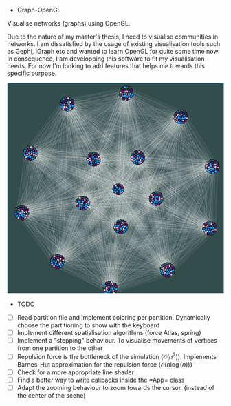 * Graph-OpenGL

Visualise networks (graphs) using OpenGL.

Due to the nature of my master's thesis, I need to visualise communities in networks. I am dissatisfied by the usage of
existing visualisation tools such as Gephi, iGraph etc and wanted to learn OpenGL for quite some time now.
In consequence, I am developping this software to fit my visualisation needs.
For now I'm looking to add features that helps me towards this specific purpose.

  ![Example.jpg](./img/visualisation.png)

* TODO 
- [ ] Read partition file and implement coloring per partition. Dynamically choose the partitioning to show with the keyboard
- [ ] Implement different spatialisation algorithms (force Atlas, spring)
- [ ] Implement a "stepping" behaviour. To visualise movements of vertices from one partition to the other
- [ ] Repulsion force is the bottleneck of the simulation ($\mathcal{O}(n^2)$). Implements Barnes-Hut approximation for the repulsion force ($\mathcal{O}(n\log(n))$)
- [ ] Check for a more appropriate line shader
- [ ] Find a better way to write callbacks inside the =App= class
- [ ] Adapt the zooming behaviour to zoom towards the cursor. (instead of the center of the scene)

